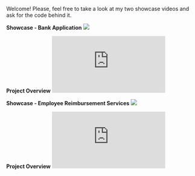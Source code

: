 Welcome!
Please, feel free to take a look at my two showcase videos and ask for the code behind it.

**Showcase - Bank Application** 
![](https://github.com/Vianesse/Showcase-BankApp/blob/main/Showcase%20Bank%20Application%20video.gif)

**Project Overview**
![](https://github.com/Vianesse/Showcase-BankApp/blob/main/README.md)

**Showcase - Employee Reimbursement Services** 
![](https://github.com/Vianesse/Showcase-ERS/blob/main/Showcase%20ERS%20video%20with%20Back%20End.gif)

**Project Overview**
![](https://github.com/Vianesse/Showcase-ERS/blob/main/README.md)
